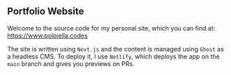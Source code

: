 ## Portfolio Website

Welcome to the source code for my personal site, which you can find at: https://www.polpiella.codes

The site is written using `Next.js` and the content is managed using `Ghost` as a headless CMS. To deploy it, I use `Netlify`, which deploys the app on the `main` branch and gives you previews on PRs.
